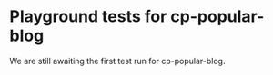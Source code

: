 # Playground tests for cp-popular-blog
We are still awaiting the first test run for cp-popular-blog.
